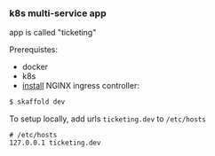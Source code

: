 ### k8s multi-service app

app is called "ticketing"

Prerequistes:

- docker
- k8s
- [install](https://kubernetes.github.io/ingress-nginx/deploy/#docker-for-mac) NGINX ingress controller:

```sh
$ skaffold dev
```

To setup locally, add urls `ticketing.dev` to `/etc/hosts`

```
# /etc/hosts
127.0.0.1 ticketing.dev
```
